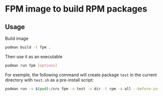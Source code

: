 # FPM image to build RPM packages

## Usage

Build image

```bash
podman build -t fpm .
```

Then use it as an executable

```bash
podman run fpm [options]
```

For exemple, the following command will create package `test` in the current
directory with `test.sh` as a pre-install script:

```bash
podman run -v $(pwd):/srv fpm -n test -s dir -t rpm -a all --before-install /srv/test.sh /srv
```
